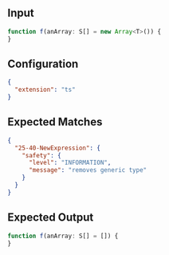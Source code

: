 
## Input
```javascript input
function f(anArray: S[] = new Array<T>()) {
}
```

## Configuration
```json configuration
{
  "extension": "ts"
}
```

## Expected Matches
```json expected matches
{
  "25-40-NewExpression": {
    "safety": {
      "level": "INFORMATION",
      "message": "removes generic type"
    }
  }
}
```

## Expected Output
```javascript expected output
function f(anArray: S[] = []) {
}
```
